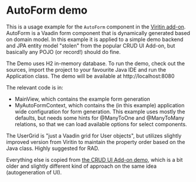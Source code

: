 # AutoForm demo

This is a usage example for the `AutoForm` component in the [Viritin add-on](https://vaadin.com/directory/component/flow-viritin). AutoForm is a Vaadin form component that is dynamically generated based on domain model. In this example it is applied to a simple demo backend and JPA entity model "stolen" from the popular CRUD UI Add-on, but basically any POJO (or record!) should do fine.

The Demo uses H2 in-memory database. To run the demo, check out the sources, import the project to your favourite Java IDE and run the Application class. The demo will be available at http://localhost:8080

The relevant code is in:

 * MainView, which contains the example form generation
 * MyAutoFormContext, which contains the (in this example) application wide configuration for form generation. This example uses mostly the defaults, but needs some hints for @ManyToOne and @ManyToMany relations, so that we can load available options for select components.

The UserGrid is "just a Vaadin grid for User objects", but utilizes slightly improved version from Viritin to maintain the property order based on the Java class. Highly suggested for RAD.

Everything else is copied from [the CRUD UI Add-on demo](https://github.com/alejandro-du/crudui/tree/master/crud-ui-demo), which is a bit older and slightly different kind of approach on the same idea (autogeneration of UI).
